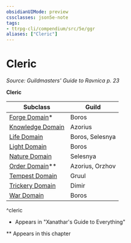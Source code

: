 ```yaml
---
obsidianUIMode: preview
cssclasses: json5e-note
tags:
- ttrpg-cli/compendium/src/5e/ggr
aliases: ["Cleric"]
---
```

# Cleric
*Source: Guildmasters' Guide to Ravnica p. 23* 

**Cleric**

| Subclass | Guild |
|----------|-------|
| [Forge Domain](3-Mechanics/CLI/classes/cleric-forge-domain-xge.md)* | Boros |
| [Knowledge Domain](3-Mechanics/CLI/classes/cleric-knowledge-domain.md) | Azorius |
| [Life Domain](3-Mechanics/CLI/classes/cleric-life-domain.md) | Boros, Selesnya |
| [Light Domain](3-Mechanics/CLI/classes/cleric-light-domain.md) | Boros |
| [Nature Domain](3-Mechanics/CLI/classes/cleric-nature-domain.md) | Selesnya |
| [Order Domain](3-Mechanics/CLI/classes/cleric-order-domain-tce.md)** | Azorius, Orzhov |
| [Tempest Domain](3-Mechanics/CLI/classes/cleric-tempest-domain.md) | Gruul |
| [Trickery Domain](3-Mechanics/CLI/classes/cleric-trickery-domain.md) | Dimir |
| [War Domain](3-Mechanics/CLI/classes/cleric-war-domain.md) | Boros |
^cleric

* Appears in "Xanathar's Guide to Everything"

** Appears in this chapter